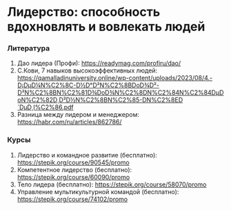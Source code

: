 # Лидерство: способность вдохновлять и вовлекать людей

### Литература
1. Дао лидера (Профи): https://readymag.com/profiru/dao/
2. С.Кови, 7 навыков высокоэффективных людей: https://qamalladinuniversity.online/wp-content/uploads/2023/08/4.-D¡DµD¼N%C2%8C-D½D°D²N%C2%8BDoD¾D²-D²N%C2%8BN%C2%81D¾DoD¾N%C2%8DN%C2%84N%C2%84DµDoN%C2%82D¸D²D½N%C2%8BN%C2%85-DN%C2%8ED´DµD¸I%C2%86.pdf
3. Разница между лидером и менеджером: https://habr.com/ru/articles/862786/

### Курсы
1. Лидерство и командное развитие (бесплатно): https://stepik.org/course/90545/promo
2. Компетентное лидерство (бесплатно): https://stepik.org/course/60090/promo
3. Тело лидера (бесплатно): https://stepik.org/course/58070/promo
4. Управление мультикультурной командой (бесплатно): https://stepik.org/course/74102/promo
